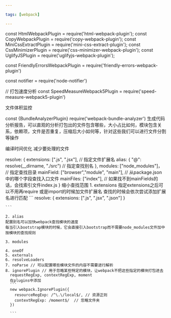 ```yaml
---

tags: [webpack]

---
```


const HtmlWebpackPlugin = require('html-webpack-plugin');
const CopyWebpackPlugin = require('copy-webpack-plugin');
const MiniCssExtractPlugin = require('mini-css-extract-plugin');
const CssMinimizerPlugin = require('css-minimizer-webpack-plugin');
const UglifyJSPlugin = require('uglifyjs-webpack-plugin');

const FriendlyErrorsWebpackPlugin = require('friendly-errors-webpack-plugin')

const notifier = require('node-notifier')

// 打包速度分析
const SpeedMeasureWebpack5Plugin = require('speed-measure-webpack5-plugin')



文件体积监控

<!-- 文件体积监控 -->
const {BundleAnalyzerPlugin} require('webpack-bundle-analyzer')
生成代码分析报告，可以直观的分析打包出的文件包含哪些，大小占比如何，模块包含关系，依赖项，文件是否重复，压缩后大小如何等，针对这些我们可以进行文件分割等操作


编译时间优化
  减少要处理的文件

  resolve: {
    extensions: [".js", ".jsx"], // 指定文件扩展名
    alias: {
      "@": resolve(__dirname, "./src") // 指定查找别名
    },
    modules: ["node_modules"]， // 指定查找目录
    mainField: ["browser","module", "main"], // 从package.json中的哪个字段查找入口文件
    mainFiles: ["index"], // 如果找不到mainFields的话，会找索引文件index.js
  }
  缩小查找范围
    1. extensions
    指定extensions之后可以不用再require 或是import的时候加文件扩展名
    查找的时候会依次尝试添加扩展名进行匹配
    ```
      resolve: {
        extensions: [".js", ".jsx", ".json"]
      }

    ```

    2. alias 
    配置别名可以加快webpack查找模块的速度
    每当引入bootstrap模块的时候，它会直接引入bootstrap而不需要node_modules文件加中按模块的查找规则

    3. modules

    4. oneOf 
    5. externals
    6. resolveLoaders
    7. noParse // 可以配置哪些模块文件的内容不需要进行解析
    8. ignorePlugin // 用于忽略某些特定的模块，让webpack不把这些指定的模块打包进去
      requestRegExp, contextRegExp, moment
      在plugins中添加 
      ```
      new webpack.IgnorePlugin({
        resourceRegExp: /^\.\/local$/, // 资源正则
        contextRegExp: /moment$/  // 忽略文件夹
      })

      ```